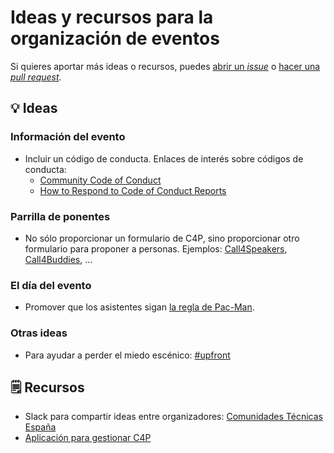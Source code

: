 # Ideas y recursos para la organización de eventos

Si quieres aportar más ideas o recursos, puedes [abrir un _issue_](https://github.com/comunidad-tecnologica/organizar-eventos/issues/new) o [hacer una _pull request_](https://help.github.com/en/articles/creating-a-pull-request).

## :bulb: Ideas

### Información del evento

* Incluir un código de conducta. Enlaces de interés sobre códigos de conducta:
  * [Community Code of Conduct](https://communitycodeofconduct.com)
  * [How to Respond to Code of Conduct Reports](https://frameshiftconsulting.com/code-of-conduct-book/)

### Parrilla de ponentes

* No sólo proporcionar un formulario de C4P, sino proporcionar otro formulario para proponer a personas. Ejemplos: [Call4Speakers](https://twitter.com/canariasjs/status/1102516535334264832), [Call4Buddies](https://github.com/rachelcarmena/call4buddies), ...

### El día del evento

* Promover que los asistentes sigan [la regla de Pac-Man](https://www.ericholscher.com/blog/2017/aug/2/pacman-rule-conferences/).

### Otras ideas

* Para ayudar a perder el miedo escénico: [#upfront](http://weareupfront.com)

## :spiral_notepad: Recursos

* Slack para compartir ideas entre organizadores: [Comunidades Técnicas España](https://join.slack.com/t/comunidadestc-mld4471/shared_invite/enQtNjY1MzA1NzM5OTM5LWI4YmQ1MGE3MjNhOTRlZjBlYWZjNGFhNDFmOTg5NTMxZDQwYzk4NDI2ODRmNzk0ZmI1YzEyMWIyZDlmMmFmNjc)
* [Aplicación para gestionar C4P](https://github.com/rubycentral/cfp-app)
